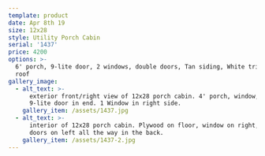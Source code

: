 ```yaml
---
template: product
date: Apr 8th 19
size: 12x28
style: Utility Porch Cabin
serial: '1437'
price: 4200
options: >-
  6' porch, 9-lite door, 2 windows, double doors, Tan siding, White trim, Red
  roof
gallery_image:
  - alt_text: >-
      exterior front/right view of 12x28 porch cabin. 4' porch, window, and
      9-lite door in end. 1 Window in right side.
    gallery_item: /assets/1437.jpg
  - alt_text: >-
      interior of 12x28 porch cabin. Plywood on floor, window on right, double
      doors on left all the way in the back.
    gallery_item: /assets/1437-2.jpg
---
```


